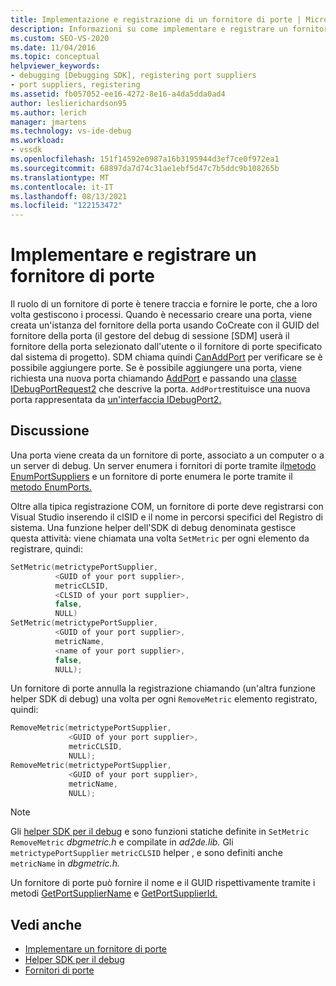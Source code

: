 ```yaml
---
title: Implementazione e registrazione di un fornitore di porte | Microsoft Docs
description: Informazioni su come implementare e registrare un fornitore di porte, che tiene traccia e fornisce le porte che gestiscono i processi.
ms.custom: SEO-VS-2020
ms.date: 11/04/2016
ms.topic: conceptual
helpviewer_keywords:
- debugging [Debugging SDK], registering port suppliers
- port suppliers, registering
ms.assetid: fb057052-ee16-4272-8e16-a4da5dda0ad4
author: leslierichardson95
ms.author: lerich
manager: jmartens
ms.technology: vs-ide-debug
ms.workload:
- vssdk
ms.openlocfilehash: 151f14592e0987a16b3195944d3ef7ce0f972ea1
ms.sourcegitcommit: 68897da7d74c31ae1ebf5d47c7b5ddc9b108265b
ms.translationtype: MT
ms.contentlocale: it-IT
ms.lasthandoff: 08/13/2021
ms.locfileid: "122153472"
---
```

# <a name="implement-and-register-a-port-supplier"></a>Implementare e registrare un fornitore di porte
Il ruolo di un fornitore di porte è tenere traccia e fornire le porte, che a loro volta gestiscono i processi. Quando è necessario creare una porta, viene creata un'istanza del fornitore della porta usando CoCreate con il GUID del fornitore della porta (il gestore del debug di sessione [SDM] userà il fornitore della porta selezionato dall'utente o il fornitore di porte specificato dal sistema di progetto). SDM chiama quindi [CanAddPort](../../extensibility/debugger/reference/idebugportsupplier2-canaddport.md) per verificare se è possibile aggiungere porte. Se è possibile aggiungere una porta, viene richiesta una nuova porta chiamando [AddPort](../../extensibility/debugger/reference/idebugportsupplier2-addport.md) e passando una [classe IDebugPortRequest2](../../extensibility/debugger/reference/idebugportrequest2.md) che descrive la porta. `AddPort`restituisce una nuova porta rappresentata da [un'interfaccia IDebugPort2.](../../extensibility/debugger/reference/idebugport2.md)

## <a name="discussion"></a>Discussione
 Una porta viene creata da un fornitore di porte, associato a un computer o a un server di debug. Un server enumera i fornitori di porte tramite il[metodo EnumPortSuppliers](../../extensibility/debugger/reference/idebugcoreserver2-enumportsuppliers.md) e un fornitore di porte enumera le porte tramite il [metodo EnumPorts.](../../extensibility/debugger/reference/idebugportsupplier2-enumports.md)

 Oltre alla tipica registrazione COM, un fornitore di porte deve registrarsi con Visual Studio inserendo il clSID e il nome in percorsi specifici del Registro di sistema. Una funzione helper dell'SDK di debug denominata gestisce questa attività: viene chiamata una volta `SetMetric` per ogni elemento da registrare, quindi:

```cpp
SetMetric(metrictypePortSupplier,
          <GUID of your port supplier>,
          metricCLSID,
          <CLSID of your port supplier>,
          false,
          NULL)
SetMetric(metrictypePortSupplier,
          <GUID of your port supplier>,
          metricName,
          <name of your port supplier>,
          false,
          NULL);
```

 Un fornitore di porte annulla la registrazione chiamando (un'altra funzione helper SDK di debug) una volta per ogni `RemoveMetric` elemento registrato, quindi:

```cpp
RemoveMetric(metrictypePortSupplier,
             <GUID of your port supplier>,
             metricCLSID,
             NULL);
RemoveMetric(metrictypePortSupplier,
             <GUID of your port supplier>,
             metricName,
             NULL);
```

> [!NOTE]
> Gli [helper SDK per il debug](../../extensibility/debugger/reference/sdk-helpers-for-debugging.md) e sono funzioni statiche definite in `SetMetric` `RemoveMetric` *dbgmetric.h* e compilate in *ad2de.lib.* Gli `metrictypePortSupplier` `metricCLSID` helper , e sono definiti anche `metricName` in *dbgmetric.h.*

 Un fornitore di porte può fornire il nome e il GUID rispettivamente tramite i metodi [GetPortSupplierName](../../extensibility/debugger/reference/idebugportsupplier2-getportsuppliername.md) e [GetPortSupplierId.](../../extensibility/debugger/reference/idebugportsupplier2-getportsupplierid.md)

## <a name="see-also"></a>Vedi anche
- [Implementare un fornitore di porte](../../extensibility/debugger/implementing-a-port-supplier.md)
- [Helper SDK per il debug](../../extensibility/debugger/reference/sdk-helpers-for-debugging.md)
- [Fornitori di porte](../../extensibility/debugger/port-suppliers.md)
